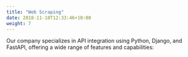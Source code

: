 ```yaml
---
title: "Web Scraping"
date: 2018-11-18T12:33:46+10:00
weight: 7
---
```


Our company specializes in API integration using Python, Django, and FastAPI, offering a wide range of features and capabilities: